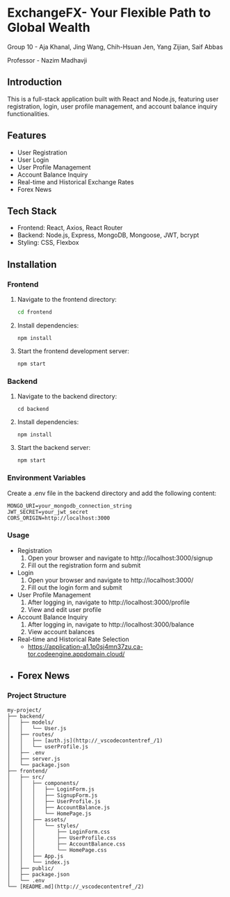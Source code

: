 # ExchangeFX- Your Flexible Path to Global Wealth

Group 10  - Aja Khanal, Jing Wang, Chih-Hsuan Jen, Yang Zijian, Saif Abbas

Professor - Nazim Madhavji 

## Introduction

This is a full-stack application built with React and Node.js, featuring user registration, login, user profile management, and account balance inquiry functionalities.

## Features

- User Registration
- User Login
- User Profile Management
- Account Balance Inquiry
- Real-time and Historical Exchange Rates
- Forex News

## Tech Stack

- Frontend: React, Axios, React Router
- Backend: Node.js, Express, MongoDB, Mongoose, JWT, bcrypt
- Styling: CSS, Flexbox

## Installation

### Frontend

1. Navigate to the frontend directory:

   ```bash
   cd frontend
2. Install dependencies:
   ```
   npm install
   ```
3. Start the frontend development server:
   ```
   npm start
   ```

### Backend
1. Navigate to the backend directory:
   ```
   cd backend
   ```
2. Install dependencies:
   ```
   npm install
   ```
3. Start the backend server:
   ```
   npm start
   ```

### Environment Variables

Create a .env file in the backend directory and add the following content:

```
MONGO_URI=your_mongodb_connection_string
JWT_SECRET=your_jwt_secret
CORS_ORIGIN=http://localhost:3000
```

### Usage

- Registration
  1. Open your browser and navigate to http://localhost:3000/signup
  2. Fill out the registration form and submit
- Login
  1. Open your browser and navigate to http://localhost:3000/
  2. Fill out the login form and submit
- User Profile Management
  1. After logging in, navigate to http://localhost:3000/profile
  2. View and edit user profile
- Account Balance Inquiry
  1. After logging in, navigate to http://localhost:3000/balance
  2. View account balances
- Real-time and Historical Rate Selection
  - https://application-a1.1p0sj4mn37zu.ca-tor.codeengine.appdomain.cloud/
- Forex News
  - 

### Project Structure

```
my-project/
├── backend/
│   ├── models/
│   │   └── User.js
│   ├── routes/
│   │   ├── [auth.js](http://_vscodecontentref_/1)
│   │   └── userProfile.js
│   ├── .env
│   ├── server.js
│   └── package.json
├── frontend/
│   ├── src/
│   │   ├── components/
│   │   │   ├── LoginForm.js
│   │   │   ├── SignupForm.js
│   │   │   ├── UserProfile.js
│   │   │   ├── AccountBalance.js
│   │   │   └── HomePage.js
│   │   ├── assets/
│   │   │   └── styles/
│   │   │       ├── LoginForm.css
│   │   │       ├── UserProfile.css
│   │   │       ├── AccountBalance.css
│   │   │       └── HomePage.css
│   │   ├── App.js
│   │   └── index.js
│   ├── public/
│   ├── package.json
│   └── .env
└── [README.md](http://_vscodecontentref_/2)
```